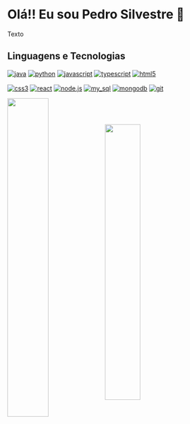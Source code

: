 
<div>
    <h1>Olá!! Eu sou Pedro Silvestre 👋</h1>
    <p>
        Texto
    </p>
</div>

<div>
    <h2>Linguagens e Tecnologias</h2>
    <p>
        <a href="https://www.java.com" target="_blank"><img align="center" src="https://img.shields.io/badge/Java-007396?style=for-the-badge&logo=openjdk&logoColor=black" alt="java"></a>
        <a href="https://www.python.org/" target="_blank"><img align="center" src="https://img.shields.io/badge/Python-FFD43B?style=for-the-badge&logo=python&logoColor=blue" alt="python"/></a>
        <a href="https://developer.mozilla.org/pt-BR/docs/Web/JavaScript" target="_blank"><img align="center" src="https://img.shields.io/badge/JavaScript-323330?style=for-the-badge&logo=javascript&logoColor=F7DF1E" alt="javascript"/></a>
        <a href="https://www.typescriptlang.org" target="_blank"><img align="center" src="https://img.shields.io/badge/TypeScript-323330?style=for-the-badge&logo=typescript&logoColor=blue" alt="typescript"></a>
        <a href="https://www.w3schools.com/html/" target="_blank"><img align="center" src="https://img.shields.io/badge/HTML5-E34F26?style=for-the-badge&logo=html5&logoColor=white" alt="html5"/></a>
    </p>
    <p>
        <a href="https://www.w3schools.com/css/" target="_blank"><img align="center" src="https://img.shields.io/badge/CSS3-1572B6?style=for-the-badge&logo=css3&logoColor=white" alt="css3"/></a>
        <a href="https://react.dev" target="_blank"><img align="center" src="https://img.shields.io/badge/React-61DAFB?style=for-the-badge&logo=react&logoColor=black" alt="react"></a>
        <a href="https://nodejs.org/en/" target="_blank"><img align="center" src="https://img.shields.io/badge/Node.js-339933?style=for-the-badge&logo=nodedotjs&logoColor=white" alt="node.js"/></a>
        <a href="https://www.mysql.com/" target="_blank"><img align="center" src="https://img.shields.io/badge/MySQL-005C84?style=for-the-badge&logo=mysql&logoColor=white" alt="my_sql"/></a>
        <a href="https://www.mongodb.com" target="_blank"><img align="center" src="https://img.shields.io/badge/MongoDB-4EA94B?style=for-the-badge&logo=mongodb&logoColor=white" alt="mongodb"></a>
        <a href="https://git-scm.com/" target="_blank"><img align="center" src="https://img.shields.io/badge/GIT-E44C30?style=for-the-badge&logo=git&logoColor=white" alt="git"/></a>
    </p>
    <p>
        <a href="https://www.github.com/Pedrsilvaa"><img align="center" width="43%" height="43%" src="https://github-readme-stats.vercel.app/api?username=Pedrsilvaa&theme=gotham&show_icons=true&hide_border=true&count_private=true"></a>
        <a href="https://www.github.com/Pedrsilvaa"><img align="center" width="40%" height="40%" src="https://github-readme-stats.vercel.app/api/top-langs/?username=Pedrsilvaa&theme=gotham&show_icons=true&hide_border=true&layout=compact"></a>
    </p>
</div>
